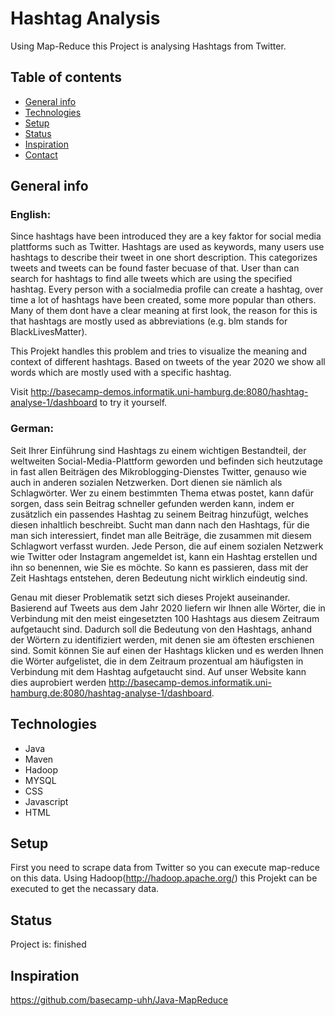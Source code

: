 # Hashtag Analysis
  Using Map-Reduce this Project is analysing Hashtags from Twitter.

## Table of contents
* [General info](#general-info)
* [Technologies](#technologies)
* [Setup](#setup)
* [Status](#status)
* [Inspiration](#inspiration)
* [Contact](#contact)

## General info
### English:
Since hashtags have been introduced they are a key faktor for social media plattforms such as Twitter. Hashtags are used as keywords, many users use hashtags to describe their tweet in one short description. This categorizes tweets and tweets can be found faster becuase of that.
User than can search for hashtags to find alle tweets which are using the specified hashtag. Every person with a socialmedia profile can create a hashtag, over time a lot of hashtags have been created, some more popular than others. Many of them dont have a clear meaning at first look, the reason for this is that hashtags are mostly used as abbreviations (e.g. blm stands for BlackLivesMatter).

This Projekt handles this problem and tries to visualize the meaning and context of different hashtags. Based on tweets of the year 2020 we show all words which are mostly used with a specific hashtag.

Visit http://basecamp-demos.informatik.uni-hamburg.de:8080/hashtag-analyse-1/dashboard to try it yourself.

### German:
Seit Ihrer Einführung sind Hashtags zu einem wichtigen Bestandteil, der weltweiten Social-Media-Plattform geworden und befinden sich heutzutage in fast allen Beiträgen
des Mikroblogging-Dienstes Twitter, genauso wie auch in anderen sozialen Netzwerken. Dort dienen sie nämlich als Schlagwörter. Wer zu einem bestimmten Thema etwas postet,
kann dafür sorgen, dass sein Beitrag schneller gefunden werden kann, indem er zusätzlich ein passendes Hashtag zu seinem Beitrag hinzufügt, welches diesen inhaltlich beschreibt.
Sucht man dann nach den Hashtags, für die man sich interessiert, findet man alle Beiträge, die zusammen mit diesem Schlagwort verfasst wurden.
Jede Person, die auf einem sozialen Netzwerk wie Twitter oder Instagram angemeldet ist, kann ein Hashtag erstellen und ihn so benennen, wie Sie es möchte.
So kann es passieren, dass mit der Zeit Hashtags entstehen, deren Bedeutung nicht wirklich eindeutig sind.

Genau mit dieser Problematik setzt sich dieses Projekt auseinander. Basierend auf Tweets aus dem Jahr
2020 liefern wir Ihnen alle Wörter, die in Verbindung mit den meist eingesetzten 100 Hashtags aus diesem Zeitraum aufgetaucht sind. 
Dadurch soll die Bedeutung von den Hashtags, anhand der Wörtern zu identifiziert werden, mit denen sie am öftesten erschienen sind. 
Somit können Sie auf einen der Hashtags klicken und es werden Ihnen die Wörter aufgelistet, die in dem Zeitraum prozentual am häufigsten in Verbindung mit dem Hashtag aufgetaucht sind.
Auf unser Website kann dies auprobiert werden http://basecamp-demos.informatik.uni-hamburg.de:8080/hashtag-analyse-1/dashboard.

## Technologies
* Java 
* Maven
* Hadoop
* MYSQL
* CSS
* Javascript
* HTML

## Setup
First you need to scrape data from Twitter so you can execute map-reduce on this data.
Using Hadoop(http://hadoop.apache.org/) this Projekt can be executed to get the necassary data.


## Status
Project is: finished

## Inspiration
  https://github.com/basecamp-uhh/Java-MapReduce
